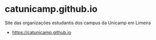 # catunicamp.github.io

Site das organizações estudantis dos campus da Unicamp em Limeira

- https://catunicamp.github.io
